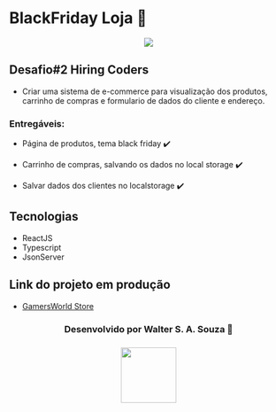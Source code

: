 # BlackFriday Loja 🛒
<p align="center">
 <img src="https://i.pinimg.com/564x/df/c6/3c/dfc63ca27a0680d09024067d5f2464da.jpg">
</p>

## Desafio#2 Hiring Coders 
- Criar uma sistema de e-commerce para visualização dos produtos, carrinho de compras e formulario de dados do cliente e endereço.

### Entregáveis: 

- Página de produtos, tema black friday ✔️

- Carrinho de compras, salvando os dados no local storage ✔️

- Salvar dados dos clientes no localstorage ✔️

## Tecnologias  
- ReactJS
- Typescript
- JsonServer

## Link do projeto em produção
- <a href="https://gamersworld-store.netlify.app/">GamersWorld Store</a>

<h3 align="center"> Desenvolvido por Walter S. A. Souza 🚀</h3>
<h3 align="center">
<a href="https://www.linkedin.com/in/wsasouza/" target="_blank">
  <img src="https://img.shields.io/badge/-LinkedIn-511281?style=flat&logo=linkedin&logoColor=white" width="100px">
</a> </h3>
